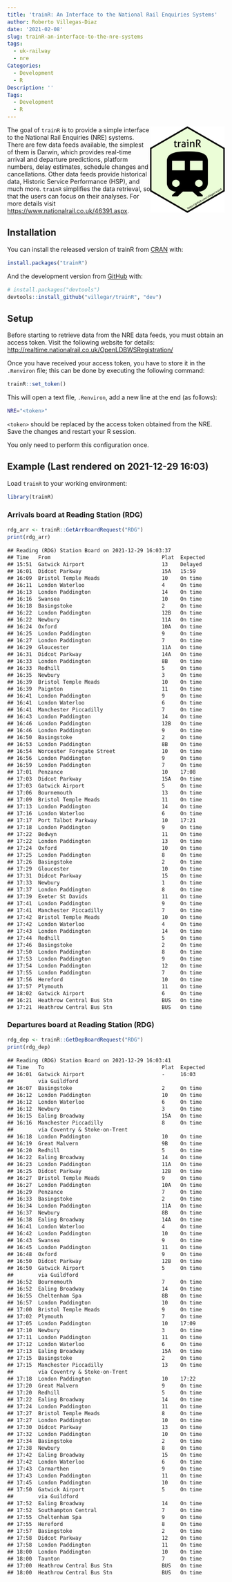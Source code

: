 ```yaml
---
title: 'trainR: An Interface to the National Rail Enquiries Systems'
author: Roberto Villegas-Diaz
date: '2021-02-08'
slug: trainR-an-interface-to-the-nre-systems
tags:
  - uk-railway
  - nre
Categories:
  - Development
  - R
Description: ''
Tags:
  - Development
  - R
---
```


<img src="https://raw.githubusercontent.com/villegar/trainR/main/inst/images/logo.png" alt="logo" align="right" height=200px/>

The goal of `trainR` is to provide a simple interface to the 
National Rail Enquiries (NRE) systems. There are few data feeds 
available, the simplest of them is Darwin, which provides real-time 
arrival and departure predictions, platform numbers, delay estimates, 
schedule changes and cancellations. Other data feeds provide historical 
data, Historic Service Performance (HSP), and much more. `trainR` 
simplifies the data retrieval, so that the users can focus on their 
analyses. For more details visit 
https://www.nationalrail.co.uk/46391.aspx.

## Installation

You can install the released version of trainR from [CRAN](https://CRAN.R-project.org) with:

``` r
install.packages("trainR")
```

And the development version from [GitHub](https://github.com/) with:

``` r
# install.packages("devtools")
devtools::install_github("villegar/trainR", "dev")
```

## Setup
Before starting to retrieve data from the NRE data feeds, you must obtain an access token. 
Visit the following website for details: http://realtime.nationalrail.co.uk/OpenLDBWSRegistration/

Once you have received your access token, you have to store it in the `.Renviron` file; this can be 
done by executing the following command:


```r
trainR::set_token()
```

This will open a text file, `.Renviron`, add a new line at the end (as follows):

```bash
NRE="<token>"
```

`<token>` should be replaced by the access token obtained from the NRE. Save the changes and restart 
your R session.

You only need to perform this configuration once.

## Example (Last rendered on 2021-12-29 16:03)

Load `trainR` to your working environment:

```r
library(trainR)
```

### Arrivals board at Reading Station (RDG)


```r
rdg_arr <- trainR::GetArrBoardRequest("RDG")
print(rdg_arr)
```

```
## Reading (RDG) Station Board on 2021-12-29 16:03:37
## Time   From                                    Plat  Expected
## 15:51  Gatwick Airport                         13    Delayed
## 16:01  Didcot Parkway                          15A   15:59
## 16:09  Bristol Temple Meads                    10    On time
## 16:11  London Waterloo                         4     On time
## 16:13  London Paddington                       14    On time
## 16:16  Swansea                                 10    On time
## 16:18  Basingstoke                             2     On time
## 16:22  London Paddington                       12B   On time
## 16:22  Newbury                                 11A   On time
## 16:24  Oxford                                  10A   On time
## 16:25  London Paddington                       9     On time
## 16:27  London Paddington                       7     On time
## 16:29  Gloucester                              11A   On time
## 16:31  Didcot Parkway                          14A   On time
## 16:33  London Paddington                       8B    On time
## 16:33  Redhill                                 5     On time
## 16:35  Newbury                                 3     On time
## 16:39  Bristol Temple Meads                    10    On time
## 16:39  Paignton                                11    On time
## 16:41  London Paddington                       9     On time
## 16:41  London Waterloo                         6     On time
## 16:41  Manchester Piccadilly                   7     On time
## 16:43  London Paddington                       14    On time
## 16:46  London Paddington                       12B   On time
## 16:46  London Paddington                       9     On time
## 16:50  Basingstoke                             2     On time
## 16:53  London Paddington                       8B    On time
## 16:54  Worcester Foregate Street               10    On time
## 16:56  London Paddington                       9     On time
## 16:59  London Paddington                       7     On time
## 17:01  Penzance                                10    17:08
## 17:03  Didcot Parkway                          15A   On time
## 17:03  Gatwick Airport                         5     On time
## 17:06  Bournemouth                             13    On time
## 17:09  Bristol Temple Meads                    11    On time
## 17:13  London Paddington                       14    On time
## 17:16  London Waterloo                         6     On time
## 17:17  Port Talbot Parkway                     10    17:21
## 17:18  London Paddington                       9     On time
## 17:22  Bedwyn                                  11    On time
## 17:22  London Paddington                       13    On time
## 17:24  Oxford                                  10    On time
## 17:25  London Paddington                       8     On time
## 17:26  Basingstoke                             2     On time
## 17:29  Gloucester                              10    On time
## 17:31  Didcot Parkway                          15    On time
## 17:33  Newbury                                 1     On time
## 17:37  London Paddington                       8     On time
## 17:39  Exeter St Davids                        11    On time
## 17:41  London Paddington                       9     On time
## 17:41  Manchester Piccadilly                   7     On time
## 17:42  Bristol Temple Meads                    10    On time
## 17:42  London Waterloo                         4     On time
## 17:43  London Paddington                       14    On time
## 17:44  Redhill                                 5     On time
## 17:46  Basingstoke                             2     On time
## 17:50  London Paddington                       8     On time
## 17:53  London Paddington                       9     On time
## 17:54  London Paddington                       12    On time
## 17:55  London Paddington                       7     On time
## 17:56  Hereford                                10    On time
## 17:57  Plymouth                                11    On time
## 18:02  Gatwick Airport                         6     On time
## 16:21  Heathrow Central Bus Stn                BUS   On time
## 17:21  Heathrow Central Bus Stn                BUS   On time
```

### Departures board at Reading Station (RDG)


```r
rdg_dep <- trainR::GetDepBoardRequest("RDG")
print(rdg_dep)
```

```
## Reading (RDG) Station Board on 2021-12-29 16:03:41
## Time   To                                      Plat  Expected
## 16:01  Gatwick Airport                         -     16:03
##        via Guildford                           
## 16:07  Basingstoke                             2     On time
## 16:12  London Paddington                       10    On time
## 16:12  London Waterloo                         6     On time
## 16:12  Newbury                                 3     On time
## 16:15  Ealing Broadway                         15A   On time
## 16:16  Manchester Piccadilly                   8     On time
##        via Coventry & Stoke-on-Trent           
## 16:18  London Paddington                       10    On time
## 16:19  Great Malvern                           9B    On time
## 16:20  Redhill                                 5     On time
## 16:22  Ealing Broadway                         14    On time
## 16:23  London Paddington                       11A   On time
## 16:25  Didcot Parkway                          12B   On time
## 16:27  Bristol Temple Meads                    9     On time
## 16:27  London Paddington                       10A   On time
## 16:29  Penzance                                7     On time
## 16:33  Basingstoke                             2     On time
## 16:34  London Paddington                       11A   On time
## 16:37  Newbury                                 8B    On time
## 16:38  Ealing Broadway                         14A   On time
## 16:41  London Waterloo                         4     On time
## 16:42  London Paddington                       10    On time
## 16:43  Swansea                                 9     On time
## 16:45  London Paddington                       11    On time
## 16:48  Oxford                                  9     On time
## 16:50  Didcot Parkway                          12B   On time
## 16:50  Gatwick Airport                         5     On time
##        via Guildford                           
## 16:52  Bournemouth                             7     On time
## 16:52  Ealing Broadway                         14    On time
## 16:55  Cheltenham Spa                          8B    On time
## 16:57  London Paddington                       10    On time
## 17:00  Bristol Temple Meads                    9     On time
## 17:02  Plymouth                                7     On time
## 17:05  London Paddington                       10    17:09
## 17:10  Newbury                                 3     On time
## 17:11  London Paddington                       11    On time
## 17:12  London Waterloo                         6     On time
## 17:13  Ealing Broadway                         15A   On time
## 17:15  Basingstoke                             2     On time
## 17:15  Manchester Piccadilly                   13    On time
##        via Coventry & Stoke-on-Trent           
## 17:18  London Paddington                       10    17:22
## 17:20  Great Malvern                           9     On time
## 17:20  Redhill                                 5     On time
## 17:22  Ealing Broadway                         14    On time
## 17:24  London Paddington                       11    On time
## 17:27  Bristol Temple Meads                    8     On time
## 17:27  London Paddington                       10    On time
## 17:30  Didcot Parkway                          13    On time
## 17:32  London Paddington                       10    On time
## 17:34  Basingstoke                             2     On time
## 17:38  Newbury                                 8     On time
## 17:42  Ealing Broadway                         15    On time
## 17:42  London Waterloo                         6     On time
## 17:43  Carmarthen                              9     On time
## 17:43  London Paddington                       11    On time
## 17:45  London Paddington                       10    On time
## 17:50  Gatwick Airport                         5     On time
##        via Guildford                           
## 17:52  Ealing Broadway                         14    On time
## 17:52  Southampton Central                     7     On time
## 17:55  Cheltenham Spa                          9     On time
## 17:55  Hereford                                8     On time
## 17:57  Basingstoke                             2     On time
## 17:58  Didcot Parkway                          12    On time
## 17:58  London Paddington                       11    On time
## 18:00  London Paddington                       10    On time
## 18:00  Taunton                                 7     On time
## 17:00  Heathrow Central Bus Stn                BUS   On time
## 18:00  Heathrow Central Bus Stn                BUS   On time
```
